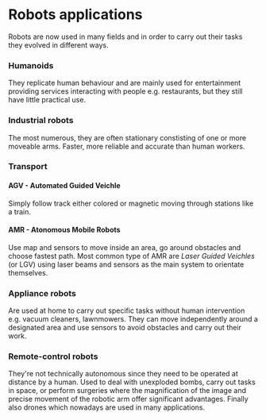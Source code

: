 # Robots applications  

Robots are now used in many fields and in order to carry out their tasks they evolved in different ways.  

### Humanoids  

They replicate human behaviour and are mainly used for entertainment providing services interacting with people e.g. restaurants, but they still have little practical use.  

### Industrial robots  

The most numerous, they are often stationary constisting of one or more moveable arms. Faster, more reliable and accurate than human workers.  

### Transport  
#### AGV - Automated Guided Veichle  

Simply follow track either colored or magnetic moving through stations like a train.  

#### AMR - Atonomous Mobile Robots  

Use map and sensors to move inside an area, go around obstacles and choose fastest path. Most common type of AMR are *Laser Guided Veichles* (or LGV) using laser beams and sensors as the main system to orientate themselves.  

### Appliance robots  

Are used at home to carry out specific tasks without human intervention e.g. vacuum cleaners, lawnmowers. They can move independently around a designated area and use sensors to avoid obstacles and carry out their work.  

### Remote-control robots  

They're not technically autonomous since they need to be operated at distance by a human. Used to deal with unexploded bombs, carry out tasks in space, or perform surgeries where the magnification of the image and precise movement of the robotic arm offer significant advantages. Finally also drones which nowadays are used in many applications.  
